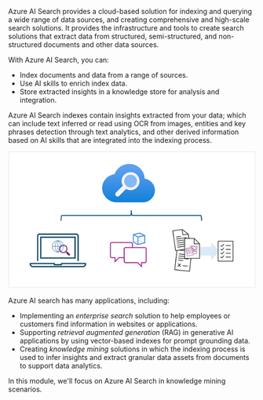 Azure AI Search provides a cloud-based solution for indexing and querying a wide range of data sources, and creating comprehensive and high-scale search solutions. It provides the infrastructure and tools to create search solutions that extract data from structured, semi-structured, and non-structured documents and other data sources.

With Azure AI Search, you can:

- Index documents and data from a range of sources.
- Use AI skills to enrich index data.
- Store extracted insights in a knowledge store for analysis and integration.

Azure AI Search indexes contain insights extracted from your data; which can include text inferred or read using OCR from images, entities and key phrases detection through text analytics, and other derived information based on AI skills that are integrated into the indexing process.

![Diagram of Azure AI Search supporting multiple applications.](../media/ai-search.png)

Azure AI search has many applications, including:

- Implementing an *enterprise search* solution to help employees or customers find information in websites or applications.
- Supporting *retrieval augmented generation* (RAG) in generative AI applications by using vector-based indexes for prompt grounding data.
- Creating *knowledge mining* solutions in which the indexing process is used to infer insights and extract granular data assets from documents to support data analytics.

In this module, we'll focus on Azure AI Search in knowledge mining scenarios.
